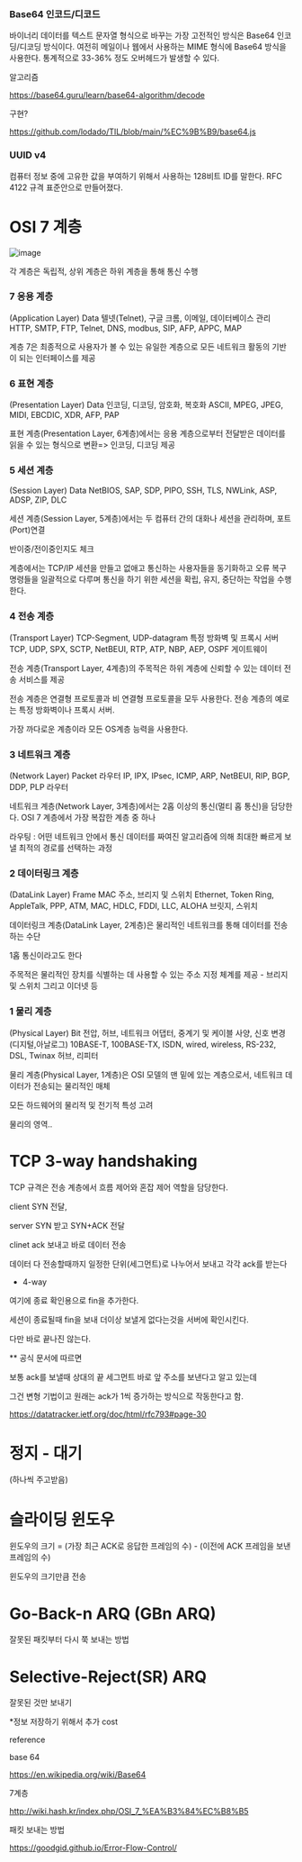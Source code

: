 ### Base64 인코드/디코드

바이너리 데이터를 텍스트 문자열 형식으로 바꾸는 가장 고전적인 방식은 Base64 인코딩/디코딩 방식이다. 여전히 메일이나 웹에서 사용하는 MIME 형식에 Base64 방식을 사용한다. 통계적으로 33-36% 정도 오버헤드가 발생할 수 있다.

알고리즘

https://base64.guru/learn/base64-algorithm/decode

구현?

https://github.com/lodado/TIL/blob/main/%EC%9B%B9/base64.js



### UUID v4

컴퓨터 정보 중에 고유한 값을 부여하기 위해서 사용하는 128비트 ID를 말한다. RFC 4122 규격 표준안으로 만들어졌다.

# OSI 7 계층

![image](https://user-images.githubusercontent.com/40421183/128204858-415d4001-0d2a-4590-929e-a508e957f3f0.png)

각 계층은 독립적, 상위 계층은 하위 계층을 통해 통신 수행

### 7	응용 계층

(Application Layer)	Data	텔넷(Telnet), 구글 크롬, 이메일, 데이터베이스 관리	HTTP, SMTP, FTP, Telnet, DNS, modbus, SIP, AFP, APPC, MAP	

계층 7은 최종적으로 사용자가 볼 수 있는 유일한 계층으로 모든 네트워크 활동의 기반이 되는 인터페이스를 제공

### 6	표현 계층

(Presentation Layer)	Data	인코딩, 디코딩, 암호화, 복호화	ASCII, MPEG, JPEG, MIDI, EBCDIC, XDR, AFP, PAP	

표현 계층(Presentation Layer, 6계층)에서는 응용 계층으로부터 전달받은 데이터를 읽을 수 있는 형식으로 변환=> 인코딩, 디코딩 제공 

### 5	세션 계층

(Session Layer)	Data		NetBIOS, SAP, SDP, PIPO, SSH, TLS, NWLink, ASP, ADSP, ZIP, DLC	

세션 계층(Session Layer, 5계층)에서는 두 컴퓨터 간의 대화나 세션을 관리하며, 포트(Port)연결

반이중/전이중인지도 체크 

계층에서는 TCP/IP 세션을 만들고 없애고 통신하는 사용자들을 동기화하고 오류 복구 명령들을 일괄적으로 다루며 통신을 하기 위한 세션을 확립, 유지, 중단하는 작업을 수행한다.

### 4	전송 계층

(Transport Layer)	TCP-Segment, UDP-datagram	특정 방화벽 및 프록시 서버	TCP, UDP, SPX, SCTP, NetBEUI, RTP, ATP, NBP, AEP, OSPF	게이트웨이

전송 계층(Transport Layer, 4계층)의 주목적은 하위 계층에 신뢰할 수 있는 데이터 전송 서비스를 제공

전송 계층은 연결형 프로토콜과 비 연결형 프로토콜을 모두 사용한다. 전송 계층의 예로는 특정 방화벽이나 프록시 서버.

가장 까다로운 계층이라 모든 OS계층 능력을 사용한다.

### 3	네트워크 계층

(Network Layer)	Packet	라우터	IP, IPX, IPsec, ICMP, ARP, NetBEUI, RIP, BGP, DDP, PLP	라우터

네트워크 계층(Network Layer, 3계층)에서는 2홉 이상의 통신(멀티 홉 통신)을 담당한다. OSI 7 계층에서 가장 복잡한 계층 중 하나

라우팅 : 어떤 네트워크 안에서 통신 데이터를 짜여진 알고리즘에 의해 최대한 빠르게 보낼 최적의 경로를 선택하는 과정

### 2	데이터링크 계층

(DataLink Layer)	Frame	MAC 주소, 브리지 및 스위치	Ethernet, Token Ring, AppleTalk, PPP, ATM, MAC, HDLC, FDDI, LLC, ALOHA	브릿지, 스위치

데이터링크 계층(DataLink Layer, 2계층)은 물리적인 네트워크를 통해 데이터를 전송하는 수단

1홉 통신이라고도 한다

주목적은 물리적인 장치를 식별하는 데 사용할 수 있는 주소 지정 체계를 제공 - 브리지 및 스위치 그리고 이더넷 등

### 1	물리 계층

(Physical Layer)	Bit	전압, 허브, 네트워크 어댑터, 중계기 및 케이블 사양, 신호 변경(디지털,아날로그)	10BASE-T, 100BASE-TX, ISDN, wired, wireless, RS-232, DSL, Twinax	허브,
리피터

물리 계층(Physical Layer, 1계층)은 OSI 모델의 맨 밑에 있는 계층으로서, 네트워크 데이터가 전송되는 물리적인 매체

모든 하드웨어의 물리적 및 전기적 특성 고려 

물리의 영역..

# TCP 3-way handshaking 


TCP 규격은 전송 계층에서 흐름 제어와 혼잡 제어 역할을 담당한다.

client SYN 전달,

server SYN 받고 SYN+ACK 전달

clinet ack 보내고 바로 데이터 전송

데이터 다 전송할때까지 일정한 단위(세그먼트)로 나누어서 보내고 각각 ack를 받는다

+ 4-way

여기에 종료 확인용으로 fin을 추가한다.

세션이 종료될때 fin을 보내 더이상 보낼게 없다는것을 서버에 확인시킨다.

다만 바로 끝나진 않는다. 

** 공식 문서에 따르면

보통 ack를 보낼때 상대의 끝 세그먼트 바로 앞 주소를 보낸다고 알고 있는데

그건 변형 기법이고 원래는 ack가 1씩 증가하는 방식으로 작동한다고 함.

https://datatracker.ietf.org/doc/html/rfc793#page-30

# 정지 - 대기 

(하나씩 주고받음)

# 슬라이딩 윈도우

윈도우의 크기 = (가장 최근 ACK로 응답한 프레임의 수) - (이전에 ACK 프레임을 보낸 프레임의 수)

윈도우의 크기만큼 전송 

# Go-Back-n ARQ (GBn ARQ)

잘못된 패킷부터 다시 쭉 보내는 방법

# Selective-Reject(SR) ARQ

잘못된 것만 보내기

*정보 저장하기 위해서 추가 cost 



reference 

base 64

https://en.wikipedia.org/wiki/Base64

7계층

http://wiki.hash.kr/index.php/OSI_7_%EA%B3%84%EC%B8%B5

패킷 보내는 방법

https://goodgid.github.io/Error-Flow-Control/
